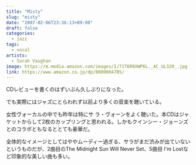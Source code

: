 ```yaml
---
title: "Misty"
slug: "misty"
date: "2007-02-06T23:36:13+09:00"
draft: false
categories: 
  - jazz
tags: 
  - vocal
artists:
  - Sarah Vaughan
image: https://m.media-amazon.com/images/I/71T6R0XWP6L._AC_UL320_.jpg
link: https://www.amazon.co.jp/dp/B0000047B5/
---
```

CDレビューを書くのはずいぶん久しぶりになった。
<!--more-->
でも実際にはジャズにとらわれず以前より多くの音楽を聴いている。

女性ヴォーカルの中でも昨年は特にサ ラ・ヴォーンをよく聴いた。本CDはジャケットからして2枚のカップリングと思われる。しかもクインシー・ジョーンズとのコラボともなるととても豪華だ。

全体的なイメージとしてはややムーディー過ぎる、サラがまだ渋みが出ていないというものだが、2曲目のThe Midnight Sun Will Never Set、5曲目 I'm Lostなど印象的な美しい曲も多い。
